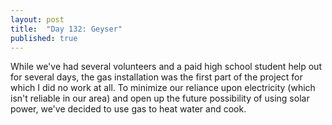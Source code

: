 ```yaml
---
layout: post
title:  "Day 132: Geyser"
published: true
---
```


While we've had several volunteers and a paid high school student help out for several days, the gas installation was the first part of the project for which I did no work at all. To minimize our reliance upon electricity (which isn't reliable in our area) and open up the future possibility of using solar power, we've decided to use gas to heat water and cook.
